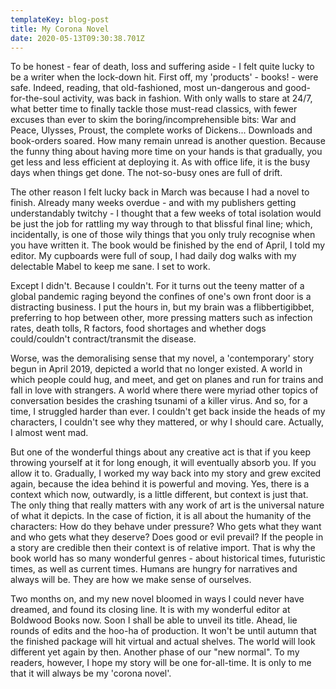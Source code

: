 ```yaml
---
templateKey: blog-post
title: My Corona Novel
date: 2020-05-13T09:30:38.701Z
---
```

To be honest - fear of death, loss and suffering aside - I felt quite lucky to be a writer when the lock-down hit.  First off, my 'products' - books! - were safe.  Indeed, reading, that old-fashioned, most un-dangerous and good-for-the-soul activity, was back in fashion.  With only walls to stare at 24/7, what better time to finally tackle those must-read classics, with fewer excuses than ever to skim the boring/incomprehensible bits: War and Peace, Ulysses, Proust, the complete works of Dickens... Downloads and book-orders soared.  How many remain unread is another question.  Because the funny thing about having more time on your hands is that gradually, you get less and less efficient at deploying it.  As with office life, it is the busy days when things get done.  The not-so-busy ones are full of drift.

The other reason I felt lucky back in March was because I had a novel to finish.  Already many weeks overdue - and with my publishers getting understandably twitchy - I thought that a few weeks of total isolation would be just the job for rattling my way through to that blissful final line; which, incidentally, is one of those wily things that you only truly recognise when you have written it.  The book would be finished by the end of April, I told my editor.  My cupboards were full of soup, I had daily dog walks with my delectable Mabel to keep me sane.  I set to work.

Except I didn't.  Because I couldn't.  For it turns out the teeny matter of a global pandemic raging beyond the confines of one's own front door is a distracting business.  I put the hours in, but my brain was a flibbertigibbet, preferring to hop between other, more pressing matters such as infection rates, death tolls, R factors, food shortages and whether dogs could/couldn't contract/transmit the disease. 

Worse, was the demoralising sense that my novel, a 'contemporary' story begun in April 2019, depicted a world that no longer existed.  A world in which people could hug, and meet, and get on planes and run for trains and fall in love with strangers.  A world where there were myriad other topics of conversation besides the crashing tsunami of a killer virus.  And so, for a time, I struggled harder than ever.  I couldn't get back inside the heads of my characters, I couldn't see why they mattered, or why I should care.  Actually, I almost went mad.

But one of the wonderful things about any creative act is that if you keep throwing yourself at it for long enough, it will eventually absorb you.  If you allow it to.  Gradually, I worked my way back into my story and grew excited again, because the idea behind it is powerful and moving.  Yes, there is a context which now, outwardly, is a little different, but context is just that.  The only thing that really matters with any work of art is the universal nature of what it depicts.  In the case of fiction, it is all about the humanity of the characters: How do they behave under pressure?  Who gets what they want and who gets what they deserve?  Does good or evil prevail?  If the people in a story are credible then their context is of relative import.  That is why the book world has so many wonderful genres   - about historical times, futuristic times, as well as current times.  Humans are hungry for narratives and always will be.  They are how we make sense of ourselves.

Two months on, and my new novel bloomed in ways I could never have dreamed, and found its closing line.  It is with my wonderful editor at Boldwood Books now.  Soon I shall be able to unveil its title.  Ahead, lie rounds of edits and the hoo-ha of production.  It won't be until autumn that the finished package will hit virtual and actual shelves.  The world will look different yet again by then.  Another phase of our "new normal".  To my readers, however, I hope my story will be one for-all-time.  It is only to me that it will always be my 'corona novel'.